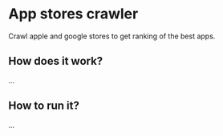 # App stores crawler

Crawl apple and google stores to get ranking of the best apps.



## How does it work?

...


## How to run it?

...